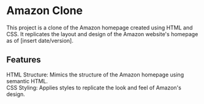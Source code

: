 # Amazon Clone
This project is a clone of the Amazon homepage created using HTML and CSS. It replicates the layout and design of the Amazon website's homepage as of [insert date/version].

## Features
HTML Structure: Mimics the structure of the Amazon homepage using semantic HTML.<br>
CSS Styling: Applies styles to replicate the look and feel of Amazon's design.<br>
